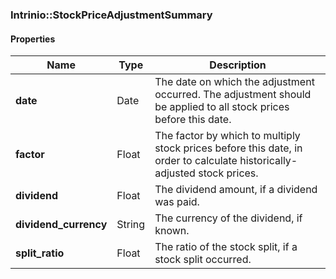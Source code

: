 

[//]: # (CLASS:Intrinio::StockPriceAdjustmentSummary)

[//]: # (KIND:object)

### Intrinio::StockPriceAdjustmentSummary

#### Properties

[//]: # (START_DEFINITION)

Name | Type | Description
------------ | ------------- | -------------
**date** | Date | The date on which the adjustment occurred. The adjustment should be applied to all stock prices before this date. &nbsp;
**factor** | Float | The factor by which to multiply stock prices before this date, in order to calculate historically-adjusted stock prices. &nbsp;
**dividend** | Float | The dividend amount, if a dividend was paid. &nbsp;
**dividend_currency** | String | The currency of the dividend, if known. &nbsp;
**split_ratio** | Float | The ratio of the stock split, if a stock split occurred. &nbsp;

[//]: # (END_DEFINITION)



